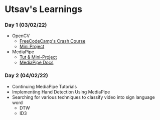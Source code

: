 # Utsav's Learnings

### Day 1 (03/02/22)
 - OpenCV 
	 - [FreeCodeCamp's Crash Course](https://www.youtube.com/watch?v=oXlwWbU8l2o)
	 - [Mini Project](https://www.youtube.com/watch?v=WQeoO7MI0Bs)
 - MediaPipe
	 - [Tut & Mini-Project](https://www.youtube.com/watch?v=01sAkU_NvOY)
	 - [MediaPipe Docs](https://docs.opencv.org/4.x/d6/d00/tutorial_py_root.html)

### Day 2 (04/02/22)

 - Continuing MediaPipe Tutorials
 - Implementing Hand Detection Using MediaPipe
 - Searching for various techniques to classify video into sign language word
	 - DTW 
	 - ID3 
